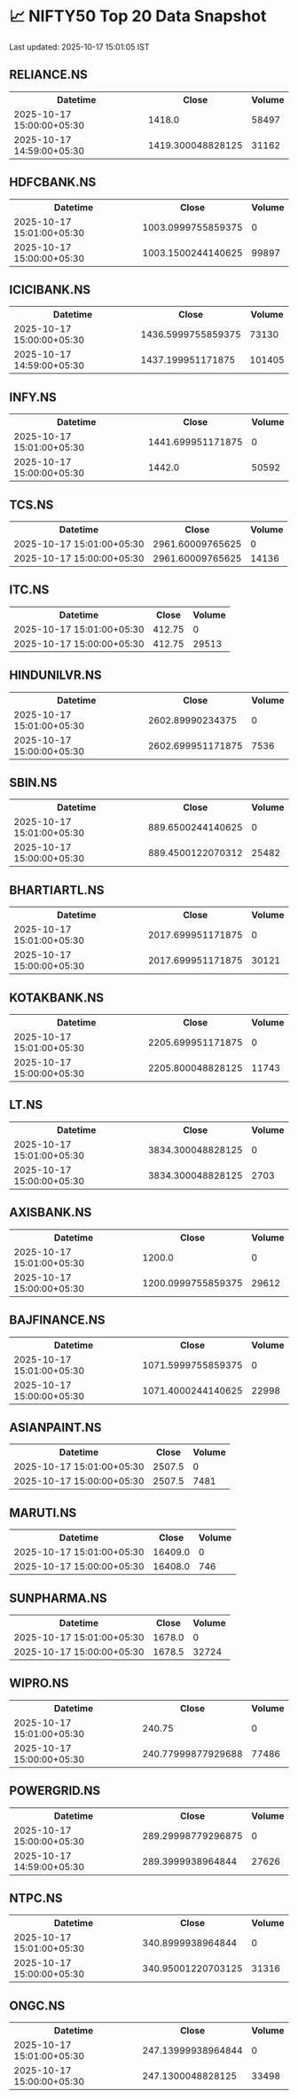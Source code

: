 # 📈 NIFTY50 Top 20 Data Snapshot

Last updated: 2025-10-17 15:01:05 IST

## RELIANCE.NS

<table>
  <tr><th>Datetime</th><th>Close</th><th>Volume</th></tr>
  <tr><td>2025-10-17 15:00:00+05:30</td><td>1418.0</td><td>58497</td></tr>
  <tr><td>2025-10-17 14:59:00+05:30</td><td>1419.300048828125</td><td>31162</td></tr>
</table>

## HDFCBANK.NS

<table>
  <tr><th>Datetime</th><th>Close</th><th>Volume</th></tr>
  <tr><td>2025-10-17 15:01:00+05:30</td><td>1003.0999755859375</td><td>0</td></tr>
  <tr><td>2025-10-17 15:00:00+05:30</td><td>1003.1500244140625</td><td>99897</td></tr>
</table>

## ICICIBANK.NS

<table>
  <tr><th>Datetime</th><th>Close</th><th>Volume</th></tr>
  <tr><td>2025-10-17 15:00:00+05:30</td><td>1436.5999755859375</td><td>73130</td></tr>
  <tr><td>2025-10-17 14:59:00+05:30</td><td>1437.199951171875</td><td>101405</td></tr>
</table>

## INFY.NS

<table>
  <tr><th>Datetime</th><th>Close</th><th>Volume</th></tr>
  <tr><td>2025-10-17 15:01:00+05:30</td><td>1441.699951171875</td><td>0</td></tr>
  <tr><td>2025-10-17 15:00:00+05:30</td><td>1442.0</td><td>50592</td></tr>
</table>

## TCS.NS

<table>
  <tr><th>Datetime</th><th>Close</th><th>Volume</th></tr>
  <tr><td>2025-10-17 15:01:00+05:30</td><td>2961.60009765625</td><td>0</td></tr>
  <tr><td>2025-10-17 15:00:00+05:30</td><td>2961.60009765625</td><td>14136</td></tr>
</table>

## ITC.NS

<table>
  <tr><th>Datetime</th><th>Close</th><th>Volume</th></tr>
  <tr><td>2025-10-17 15:01:00+05:30</td><td>412.75</td><td>0</td></tr>
  <tr><td>2025-10-17 15:00:00+05:30</td><td>412.75</td><td>29513</td></tr>
</table>

## HINDUNILVR.NS

<table>
  <tr><th>Datetime</th><th>Close</th><th>Volume</th></tr>
  <tr><td>2025-10-17 15:01:00+05:30</td><td>2602.89990234375</td><td>0</td></tr>
  <tr><td>2025-10-17 15:00:00+05:30</td><td>2602.699951171875</td><td>7536</td></tr>
</table>

## SBIN.NS

<table>
  <tr><th>Datetime</th><th>Close</th><th>Volume</th></tr>
  <tr><td>2025-10-17 15:01:00+05:30</td><td>889.6500244140625</td><td>0</td></tr>
  <tr><td>2025-10-17 15:00:00+05:30</td><td>889.4500122070312</td><td>25482</td></tr>
</table>

## BHARTIARTL.NS

<table>
  <tr><th>Datetime</th><th>Close</th><th>Volume</th></tr>
  <tr><td>2025-10-17 15:01:00+05:30</td><td>2017.699951171875</td><td>0</td></tr>
  <tr><td>2025-10-17 15:00:00+05:30</td><td>2017.699951171875</td><td>30121</td></tr>
</table>

## KOTAKBANK.NS

<table>
  <tr><th>Datetime</th><th>Close</th><th>Volume</th></tr>
  <tr><td>2025-10-17 15:01:00+05:30</td><td>2205.699951171875</td><td>0</td></tr>
  <tr><td>2025-10-17 15:00:00+05:30</td><td>2205.800048828125</td><td>11743</td></tr>
</table>

## LT.NS

<table>
  <tr><th>Datetime</th><th>Close</th><th>Volume</th></tr>
  <tr><td>2025-10-17 15:01:00+05:30</td><td>3834.300048828125</td><td>0</td></tr>
  <tr><td>2025-10-17 15:00:00+05:30</td><td>3834.300048828125</td><td>2703</td></tr>
</table>

## AXISBANK.NS

<table>
  <tr><th>Datetime</th><th>Close</th><th>Volume</th></tr>
  <tr><td>2025-10-17 15:01:00+05:30</td><td>1200.0</td><td>0</td></tr>
  <tr><td>2025-10-17 15:00:00+05:30</td><td>1200.0999755859375</td><td>29612</td></tr>
</table>

## BAJFINANCE.NS

<table>
  <tr><th>Datetime</th><th>Close</th><th>Volume</th></tr>
  <tr><td>2025-10-17 15:01:00+05:30</td><td>1071.5999755859375</td><td>0</td></tr>
  <tr><td>2025-10-17 15:00:00+05:30</td><td>1071.4000244140625</td><td>22998</td></tr>
</table>

## ASIANPAINT.NS

<table>
  <tr><th>Datetime</th><th>Close</th><th>Volume</th></tr>
  <tr><td>2025-10-17 15:01:00+05:30</td><td>2507.5</td><td>0</td></tr>
  <tr><td>2025-10-17 15:00:00+05:30</td><td>2507.5</td><td>7481</td></tr>
</table>

## MARUTI.NS

<table>
  <tr><th>Datetime</th><th>Close</th><th>Volume</th></tr>
  <tr><td>2025-10-17 15:01:00+05:30</td><td>16409.0</td><td>0</td></tr>
  <tr><td>2025-10-17 15:00:00+05:30</td><td>16408.0</td><td>746</td></tr>
</table>

## SUNPHARMA.NS

<table>
  <tr><th>Datetime</th><th>Close</th><th>Volume</th></tr>
  <tr><td>2025-10-17 15:01:00+05:30</td><td>1678.0</td><td>0</td></tr>
  <tr><td>2025-10-17 15:00:00+05:30</td><td>1678.5</td><td>32724</td></tr>
</table>

## WIPRO.NS

<table>
  <tr><th>Datetime</th><th>Close</th><th>Volume</th></tr>
  <tr><td>2025-10-17 15:01:00+05:30</td><td>240.75</td><td>0</td></tr>
  <tr><td>2025-10-17 15:00:00+05:30</td><td>240.77999877929688</td><td>77486</td></tr>
</table>

## POWERGRID.NS

<table>
  <tr><th>Datetime</th><th>Close</th><th>Volume</th></tr>
  <tr><td>2025-10-17 15:00:00+05:30</td><td>289.29998779296875</td><td>0</td></tr>
  <tr><td>2025-10-17 14:59:00+05:30</td><td>289.3999938964844</td><td>27626</td></tr>
</table>

## NTPC.NS

<table>
  <tr><th>Datetime</th><th>Close</th><th>Volume</th></tr>
  <tr><td>2025-10-17 15:01:00+05:30</td><td>340.8999938964844</td><td>0</td></tr>
  <tr><td>2025-10-17 15:00:00+05:30</td><td>340.95001220703125</td><td>31316</td></tr>
</table>

## ONGC.NS

<table>
  <tr><th>Datetime</th><th>Close</th><th>Volume</th></tr>
  <tr><td>2025-10-17 15:01:00+05:30</td><td>247.13999938964844</td><td>0</td></tr>
  <tr><td>2025-10-17 15:00:00+05:30</td><td>247.1300048828125</td><td>33498</td></tr>
</table>

